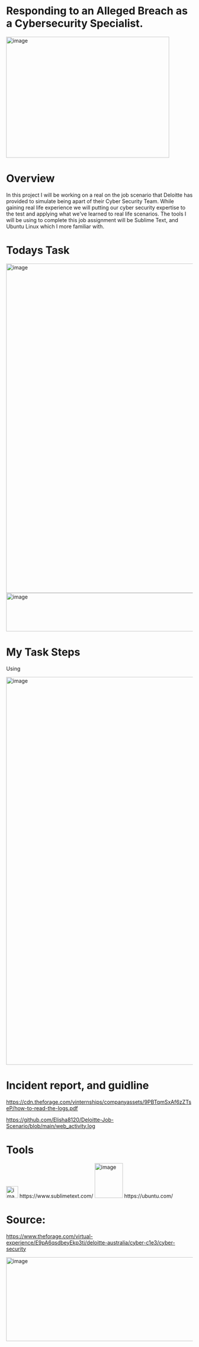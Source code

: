 



# Responding to an Alleged Breach as a Cybersecurity Specialist. 

<img width="440" height="327" alt="image" src="https://github.com/user-attachments/assets/de710e33-a3be-404b-8199-314bdd85d531" />









# Overview

In this project I will be working on a real on the job scenario that Deloitte has provided to simulate being apart of their Cyber Security Team. While gaining real life experience we will putting our cyber security expertise to the test and applying what we've learned to real life scenarios. The tools I will be using to complete this job assignment will be Sublime Text, and Ubuntu Linux which I more familiar with. 


# Todays Task  


<img width="807" height="890" alt="image" src="https://github.com/user-attachments/assets/a1a772c1-4b8b-492c-b1fc-5f65c9399de9" />
<img width="773" height="104" alt="image" src="https://github.com/user-attachments/assets/d9dd0d2e-ae2a-4ee7-b498-f7874ea40d23" />


# My Task Steps


Using 



<img width="1901" height="1048" alt="image" src="https://github.com/user-attachments/assets/c1e97373-4a0e-47b1-a261-1a90780daff8" />







































# Incident report, and guidline
https://cdn.theforage.com/vinternships/companyassets/9PBTqmSxAf6zZTseP/how-to-read-the-logs.pdf

https://github.com/Elisha8120/Deloitte-Job-Scenario/blob/main/web_activity.log



# Tools 
<img width="32" height="32" alt="image" src="https://github.com/user-attachments/assets/b7438925-1643-482b-b34a-3e292302a80f" />
https://www.sublimetext.com/








<img width="76" height="94" alt="image" src="https://github.com/user-attachments/assets/24e048a1-e08e-4036-b493-1b54fc43bf1d" />
https://ubuntu.com/



# Source: 
https://www.theforage.com/virtual-experience/E9pA6qsdbeyEkp3ti/deloitte-australia/cyber-c1e3/cyber-security






<img width="894" height="227" alt="image" src="https://github.com/user-attachments/assets/0ccf94ae-76e9-4cb4-976b-de1f30cdcb8e" />



